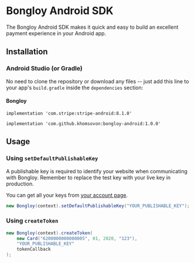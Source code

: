 # Bongloy Android SDK

The Bongloy Android SDK makes it quick and easy to build an excellent payment experience in your Android app.

## Installation

### Android Studio (or Gradle)

No need to clone the repository or download any files -- just add this line to your app's `build.gradle` inside the `dependencies` section:

#### Bongloy

```
implementation 'com.stripe:stripe-android:8.1.0'

implementation 'com.github.khomsovon:bongloy-android:1.0.0'
```

## Usage

### Using `setDefaultPublishableKey`

A publishable key is required to identify your website when communicating with Bongloy. Remember to replace the test key with your live key in production.

You can get all your keys from [your account page](https://sandbox.bongloy.com/dashboard/api_keys).

```java
new Bongloy(context).setDefaultPublishableKey("YOUR_PUBLISHABLE_KEY");
```

### Using `createToken`

```java
new Bongloy(context).createToken(
    new Card("6200000000000005", 01, 2020, "123"),
    "YOUR_PUBLISHABLE_KEY"
    tokenCallback
);
```



